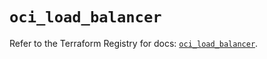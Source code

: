 # `oci_load_balancer`

Refer to the Terraform Registry for docs: [`oci_load_balancer`](https://registry.terraform.io/providers/oracle/oci/6.18.0/docs/resources/load_balancer).
